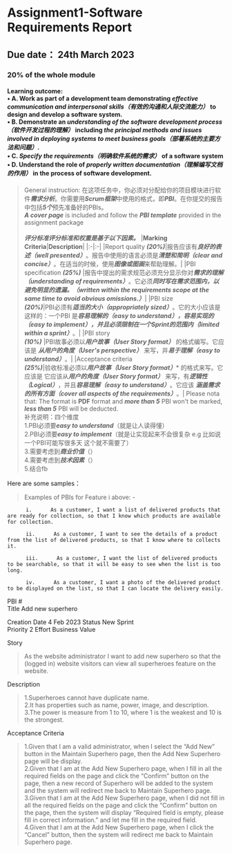 # Assignment1-Software Requirements Report
## Due date： 24th March 2023
### 20% of the whole module
#### Learning outcome:   <br> • A. Work as part of a development team demonstrating ***effective communication and interpersonal skills（有效的沟通和人际交流能力）*** to design and develop a software system. <br> • B. Demonstrate an ***understanding of the software development process （软件开发过程的理解）*** including ***the principal methods and issues involved in deploying systems to meet business goals（部署系统的主要方法和问题）***. <br> • C. ***Specify the requirements（明确软件系统的需求）*** of a software system <br> • D. Understand the role of ***properly written documentation（理解编写文档的作用）*** in the process of software development.
> General instruction: 在这项任务中，你必须对分配给你的项目模块进行软件***需求分析***。你需要用***Scrum框架***中使用的格式，即***PBI***。在你提交的报告中包括***5个***预先准备好的PBIs。
> <br> ***A cover page*** is included and follow the  ***PBI template*** provided in the assignment package   
> <br> ***评分标准评分标准和权重是基于以下因素。***
> |**Marking Criteria**|**Description**|
> |:-|:-|
> |Report quality ***(20%)***|报告应该有***良好的表述（well presented）***。报告中使用的语言必须是***清楚和简明（clear and concise）***。在适当的时候，使用***图像或图画***来帮助理解。|
> |PBI specification ***(25%)*** |报告中提出的需求规范必须充分显示你对***需求的理解（understanding of requirements）***。它必须***同时写在需求范围内，以避免明显的遗漏。（written within the requirements scope at the same time to avoid obvious omissions.）***|
> |PBI size <br> ***(20%)***|PBI必须有***适当的大小（appropriately sized）***。它的大小应该是这样的：一个PBI 是***容易理解的（easy to understand），容易实现的（easy to implement），并且必须限制在一个Sprint的范围内（limited within a sprint）***。|
> |PBI story <br> ***(10%)*** |PBI故事必须以***用户故事（User Story format）*** 的格式编写。它应该是 ***从用户的角度（User's perspective）*** 来写，并***易于理解（easy to understand）***。|
> |Acceptance criteria <br> ***(25%)***|验收标准必须以***用户故事（User Story format）**** 的格式来写。它应该是 它应该从***用户的角度（User Story format）*** 来写，有***逻辑性（Logical）***，并且***容易理解（easy to understand）***。它应该 ***涵盖需求的所有方面（cover all aspects of the requirements）***。|
Please nota that: The format is **PDF** format and ***more than 5*** PBI won't be marked, ***less than 5*** PBI will be deducted.  
> 补充说明：四个维度 <br>
> 1.PBI必须要***easy to understand***（就是让人读得懂）<br>
> 2.PBI必须要***easy to implement***（就是让实现起来不会很复杂 e.g 比如说一个PBI可能写很多天 这个就不需要了）<br>
> 3.需要考虑到***商业价值***（）<br>
> 4.需要考虑到***技术因素***（）<br>
> 5.结合fb

Here are some samples：
>Examples of PBIs for Feature i above: -

          i.      As a customer, I want a list of delivered products that are ready for collection, so that I know which products are available for collection.

          ii.      As a customer, I want to see the details of a product from the list of delivered products, so that I know where to collects it.

          iii.      As a customer, I want the list of delivered products to be searchable, so that it will be easy to see when the list is too long.

          iv.      As a customer, I want a photo of the delivered product to be displayed on the list, so that I can locate the delivery easily.
          
          

PBI #	
Title	Add new superhero<br>

Creation Date	4 Feb 2023	Status	New	Sprint	<br>
Priority	2	Effort		Business Value	<br>

Story
> As the website administrator I want to add new superhero so that the (logged in) website visitors can view all superheroes feature on the website. <br>


Description <br>
> 1.Superheroes cannot have duplicate name.<br>
> 2.It has properties such as name, power, image, and description.<br>
> 3.The power is measure from 1 to 10, where 1 is the weakest and 10 is the strongest.<br>


Acceptance Criteria <br>
> 1.Given that I am a valid administrator, when I select the “Add New” button in the Maintain Superhero page, then the Add New Superhero page will be display.<br>
> 2.Given that I am at the Add New Superhero page, when I fill in all the required fields on the page and click the “Confirm” button on the page, then a new record of Superhero will be added to the system and the system will redirect me back to Maintain Superhero page.<br>
> 3.Given that I am at the Add New Superhero page, when I did not fill in all the required fields on the page and click the “Confirm” button on the page, then the system will display “Required field is empty, please fill in correct information.” and let me fill in the required field.<br>
> 4.Given that I am at the Add New Superhero page, when I click the “Cancel” button, then the system will redirect me back to Maintain Superhero page.<br>


   
